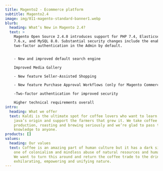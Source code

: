 ```yaml
---
title: Magento2 - Ecommerce platform
subtitle: Magento2.4
image: img/011-magento-standard-banner1.webp
blurb:
  heading: What’s New in Magento 2.4?
  text: >
    Magento Open Source 2.4.0 introduces support for PHP 7.4, Elasticsearch
    7.6.x, and MySQL 8.0. Substantial security changes include the enablement of
    two-factor authentication in the Admin by default.


    - New and improved default search engine

    Improved Media Gallery

    - New feature Seller-Assisted Shopping

    - New feature Purchase Approval Workflows (only for Magento Commerce)

    -Two-factor authentication for improved security

    Higher technical requirements overall
intro:
  heading: What we offer
  text: Kaldi is the ultimate spot for coffee lovers who want to learn about their
    java’s origin and support the farmers that grew it. We take coffee
    production, roasting and brewing seriously and we’re glad to pass that
    knowledge to anyone.
products: []
values:
  heading: Our values
  text: Coffee is an amazing part of human culture but it has a dark side too –
    one of colonialism and mindless abuse of natural resources and human lives.
    We want to turn this around and return the coffee trade to the drink’s
    exhilarating, empowering and unifying nature.
---
```

